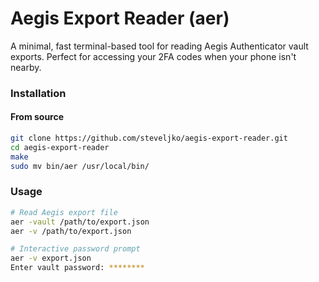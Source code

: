 # Aegis Export Reader (aer)

A minimal, fast terminal-based tool for reading Aegis Authenticator vault exports. Perfect for accessing your 2FA codes when your phone isn't nearby.

### Installation

#### From source
```bash
git clone https://github.com/steveljko/aegis-export-reader.git
cd aegis-export-reader
make
sudo mv bin/aer /usr/local/bin/
```

### Usage
```bash
# Read Aegis export file
aer -vault /path/to/export.json
aer -v /path/to/export.json

# Interactive password prompt
aer -v export.json
Enter vault password: ********
```
